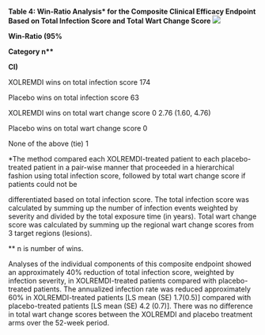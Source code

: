 **Table 4: Win-Ratio Analysis\* for the Composite Clinical Efficacy Endpoint Based on Total Infection Score and Total Wart Change Score ![](Aspose.Words.c0d57741-1e92-457a-a6ee-a45779083e95.009.png)**

**Win-Ratio (95%**

**Category n\*\***

**CI)**

XOLREMDI wins on total infection score 174

Placebo wins on total infection score 63

XOLREMDI wins on total wart change score 0 2.76 (1.60, 4.76)

Placebo wins on total wart change score 0

None of the above (tie) 1

\*The method compared each XOLREMDI-treated patient to each placebo-treated patient in a pair-wise manner that proceeded in a hierarchical fashion using total infection score, followed by total wart change score if patients could not be

differentiated based on total infection score. The total infection score was calculated by summing up the number of infection events weighted by severity and divided by the total exposure time (in years). Total wart change score was calculated by summing up the regional wart change scores from 3 target regions (lesions).

\*\* n is number of wins.

Analyses of the individual components of this composite endpoint showed an approximately 40% reduction of total infection score, weighted by infection severity, in XOLREMDI-treated patients compared with placebo-treated patients. The annualized infection rate was reduced approximately 60% in XOLREMDI-treated patients [LS mean (SE) 1.7(0.5)] compared with placebo-treated patients [LS mean (SE) 4.2 (0.7)]. There was no difference in total wart change scores between the XOLREMDI and placebo treatment arms over the 52-week period.
